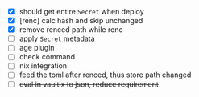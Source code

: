 - [x] should get entire `Secret` when deploy
- [x] [renc] calc hash and skip unchanged
- [x] remove renced path while renc 
- [ ] apply `Secret` metadata
- [ ] age plugin
- [ ] check command
- [ ] nix integration
- [ ] feed the toml after renced, thus store path changed
- [ ] ~~eval in vaultix to json, reduce requirement~~

